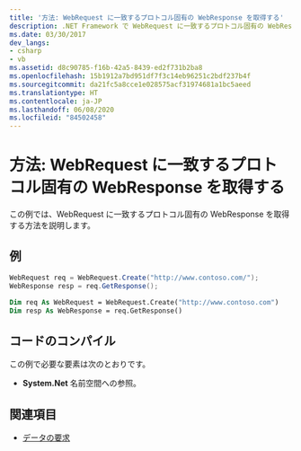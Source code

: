 ```yaml
---
title: '方法: WebRequest に一致するプロトコル固有の WebResponse を取得する'
description: .NET Framework で WebRequest に一致するプロトコル固有の WebResponse を取得する方法について学習します。
ms.date: 03/30/2017
dev_langs:
- csharp
- vb
ms.assetid: d8c90785-f16b-42a5-8439-ed2f731b2ba8
ms.openlocfilehash: 15b1912a7bd951df7f3c14eb96251c2bdf237b4f
ms.sourcegitcommit: da21fc5a8cce1e028575acf31974681a1bc5aeed
ms.translationtype: HT
ms.contentlocale: ja-JP
ms.lasthandoff: 06/08/2020
ms.locfileid: "84502458"
---
```

# <a name="how-to-retrieve-a-protocol-specific-webresponse-that-matches-a-webrequest"></a>方法: WebRequest に一致するプロトコル固有の WebResponse を取得する
この例では、WebRequest に一致するプロトコル固有の WebResponse を取得する方法を説明します。  
  
## <a name="example"></a>例  
  
```csharp  
WebRequest req = WebRequest.Create("http://www.contoso.com/");  
WebResponse resp = req.GetResponse();  
```  
  
```vb  
Dim req As WebRequest = WebRequest.Create("http://www.contoso.com")  
Dim resp As WebResponse = req.GetResponse()  
```  
  
## <a name="compiling-the-code"></a>コードのコンパイル  
 この例で必要な要素は次のとおりです。  
  
- **System.Net** 名前空間への参照。  
  
## <a name="see-also"></a>関連項目

- [データの要求](requesting-data.md)
